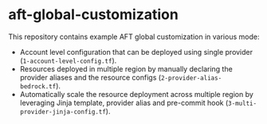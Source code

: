 # aft-global-customization

This repository contains example AFT global customization in various mode:

* Account level configuration that can be deployed using single provider (`1-account-level-config.tf`).
* Resources deployed in multiple region by manually declaring the provider aliases and the resource configs (`2-provider-alias-bedrock.tf`).
* Automatically scale the resource deployment across multiple region by leveraging Jinja template, provider alias and pre-commit hook (`3-multi-provider-jinja-config.tf`).
